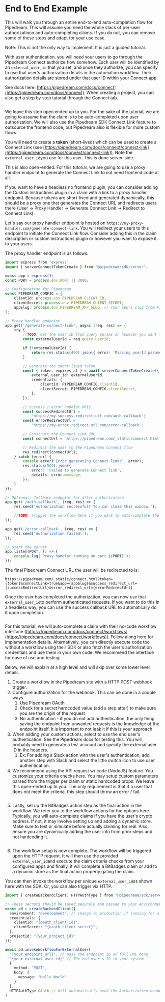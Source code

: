 # End to End Example

This will walk you through an entire end-to-end auto-completion flow for Pipedream. This will assume you need the whole stack of per-user authorizatioon and auto-completing claims. If you do not, you can remove some of these steps and adapt for your use case.

Note: This is not the only way to implement. It is just a guided tutorial.

With user authentication, you will need your users to go through the Pipedream Connect authorize flow somehow. Each user will be identified by an `external_user_id` that you set, and once they authorize, you can specify to use that user's authorization details in the automation workflow. Their authorization details are stored under that user ID within your Connect app.

See docs here: [https://pipedream.com/docs/connect](https://pipedream.com/docs/connect). When creating a project, you can also get a step by step tutorial through the Connect tab.

<figure><img src="../../../.gitbook/assets/image (2) (1) (1) (1) (1) (1).png" alt=""><figcaption></figcaption></figure>

We leave this step open ended up to you. For the sake of the tutorial, we are going to assume that the claim is to be auto-completed upon user authorization. We will also use the Pipedream SDK Connect Link feature to outsource the frontend code, but Pipedream also is flexible for more custom flows.

You will need to create a **token** (short-lived) which can be used to create a Connect Link (see [https://pipedream.com/docs/connect/connect-link](https://pipedream.com/docs/connect/connect-link)). Note the `external_user_id`you use for this user. This is done server-side.

This is also open-ended. For this tutorial, we are going to use a proxy handler endpoint to generate the Connect Link to not need frontend code at all.

If you want to have a headless no frontend plugin, you can consider adding the Custom Instructions plugin in a claim with a link to a proxy handler endpoint. Because tokens are short-lived and generated dynamically, this should be a proxy one that generates the Connect URL and redirects users there (User -> Proxy Handler -> Generate Connect Link -> Redirect to Connect Link).

Let's say our proxy handler endpoint is hosted on `https://my-proxy-handler.com/generate-connect-link`. You will redirect your users to this endpoint to initiate the Connect Link flow. Consider adding this in the claim description or custom instructions plugin or however you want to expose it to your users.

The proxy handler endpoint is as follows:

```typescript
import express from 'express';
import { serverConnectTokenCreate } from '@pipedream/sdk/server';

const app = express();
const PORT = process.env.PORT || 3000;

// Configuration for Pipedream
const PIPEDREAM_CONFIG = {
    clientId: process.env.PIPEDREAM_CLIENT_ID,
    clientSecret: process.env.PIPEDREAM_CLIENT_SECRET,
    appSlug: process.env.PIPEDREAM_APP_SLUG, // Your app's slug from Pipedream
};

// Proxy handler endpoint
app.get('/generate-connect-link', async (req, res) => {
    try {
        //TODO: Get the user ID from query params or however you want to identify the user
        const externalUserId = req.query.userId;

        if (!externalUserId) {
            return res.status(400).json({ error: 'Missing userId parameter' });
        }

        // Generate the short-lived token
        const { token, expires_at } = await serverConnectTokenCreate({
            external_user_id: externalUserId,
            credentials: {
                clientId: PIPEDREAM_CONFIG.clientId,
                clientSecret: PIPEDREAM_CONFIG.clientSecret,
            },
        });

        // Success / error handler URIs
        const successRedirectUrl =
            'https://my-success-redirect-url.com/auth-callback';
        const errorRedirectUrl =
            'https://my-error-redirect-url.com/error-callback';

        // Construct the Connect Link URL
        const connectUrl = `https://pipedream.com/_static/connect.html?token=${token}&connectLink=true&app=${PIPEDREAM_CONFIG.appSlug}&success_redirect_url=${successRedirectUrl}&error_redirect_url=${errorRedirectUrl}`;

        // Redirect the user to the Pipedream Connect flow
        res.redirect(connectUrl);
    } catch (error) {
        console.error('Error generating Connect link:', error);
        res.status(500).json({
            error: 'Failed to generate Connect link',
            details: error.message,
        });
    }
});

// Optional: Callback endpoint for after authorization
app.get('/auth-callback', (req, res) => {
    res.send('Authorization successful! You can close this window.');

    //TODO: Trigger the workflow here if you want to auto-complete the claim automatically (see below)
});

app.get('/error-callback', (req, res) => {
    res.send('Authorization failed!');
});

// Start the server
app.listen(PORT, () => {
    console.log(`Proxy handler running on port ${PORT}`);
});
```

The final Pipedream Connect URL the user will be redirected to is:

```
https://pipedream.com/_static/connect.html?token={token}&connectLink=true&app={appSlug}&success_redirect_url={successRedirectUrl}&error_redirect_url={errorRedirectUrl}
```

Once the user has completed the authorization, you can now use that `external_user_id`to perform authenticated requests. If you want to do this in a headless way, you can use the success callback URL to automatically do it upon completion.

<figure><img src="../../../.gitbook/assets/image (1) (1) (1) (1) (1) (1) (1) (1) (1) (1).png" alt=""><figcaption></figcaption></figure>

For this tutorial, we will auto-complete a claim with their no-code workflow interface ([https://pipedream.com/docs/connect/workflows](https://pipedream.com/docs/connect/workflows)). Follow along here for implementation details. Alternatively, you can directly execute code too without a workflow using their SDK or also fetch the user's authorization credentials and use them in your own code. We recommend the interface for ease of use and testing.

Below, we will explain at a high level and will skip over some lower level details.

1. Create a workflow in the Pipedream site with a HTTP POST webhook trigger.
2. Configure authorization for the webhook. This can be done in a couple ways.
   1. Use Pipedream OAuth
   2. Check for a secret hardcoded value (add a step after) to make sure you are the origin of the request
   3. No authentication - if you do not add authentication, the only thing saving the endpoint from unwanted requests is the knowledge of the endpoint itself. It is important to not leak it if this is your approach
3. When adding your custom actions, select to use the end user's authentication. See the Pipedream docs for testing this. You will probably need to generate a test account and specify the external user ID in the headers.
   1. Ex: For adding a Slack action with the user's authentication, add another step with Slack and select the little switch icon to use user authentication.
4. We recommend using the API request w/ code (NodeJS) feature. You customize your criteria checks here. You may setup custom parameters parsed from the trigger per claim or static hardcoded props. We leave this open-ended up to you. The only requirement is that if a user that does not meet the criteria, this step should throw an error / fail.

<figure><img src="../../../.gitbook/assets/image (2) (1) (1) (1) (1) (1) (1).png" alt=""><figcaption></figcaption></figure>

5. Lastly, set up the BitBadges action step as the final action in the workflow. We refer you to the workflow actions for the options here. Typically, you will auto-complete claims if you have the user's crypto address. If not, it may involve setting up and adding a dynamic store. Make sure to test or simulate before actually claiming for real. Also, ensure you are dynamically adding the user info from prior steps and not hardcoding it.

<figure><img src="../../../.gitbook/assets/image (3) (1) (1) (1) (1).png" alt=""><figcaption></figcaption></figure>

6. The workflow setup is now complete. The workflow will be triggered upon the HTTP request. It will then use the provided `external_user_id`and execute the claim criteria checks from your configured apps and finally, it will complete a BitBadges claim or add to a dynamic store as the final action properly gating the claim.

You can then invoke the workflow per unique `external_user_id`as shown here with the SDK. Or, you can also trigger via HTTP.

```typescript
import { createBackendClient, HTTPAuthType } from "@pipedream/sdk/server";

// These secrets should be saved securely and passed to your environment
const pd = createBackendClient({
  environment: "development", // change to production if running for a test production account, or in production
  credentials: {
    clientId: "{oauth_client_id}",
    clientSecret: "{oauth_client_secret}",
  },
  projectId: "{your_project_id}"
});

await pd.invokeWorkflowForExternalUser(
  "{your_endpoint_url}", // pass the endpoint ID or full URL here
  "{your_external_user_id}" // The end user's ID in your system
  {
    method: "POST",
    body: {
      message: "Hello World"
    }
  },
  HTTPAuthType.OAuth // Will automatically send the Authorization header with a fresh token
)
```
